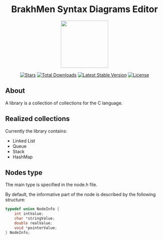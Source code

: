 <h1 align="center">BrakhMen Syntax Diagrams Editor</h1>
<p align="center"><img width=200 src="https://b.kisscc0.com/20180817/vpe/kisscc0-array-data-structure-cube-computer-icons-can-stock-cube-array-5b774ba6dce746.3093911415345448069048.png?raw=true" style="width: 150px;"></p>

<p align="center">
<a href="https://github.com/N1ghtF1re/C-Collections/stargazers"><img src="https://img.shields.io/github/stars/N1ghtF1re/C-Collections.svg" alt="Stars"></a>
<a href="https://github.com/N1ghtF1re/C-Collections/releases"><img src="https://img.shields.io/badge/downloads-4-brightgreen.svg" alt="Total Downloads"></a>
<a href="https://github.com/N1ghtF1re/C-Collections/releases"><img src="https://img.shields.io/github/tag/N1ghtF1re/C-Collections.svg" alt="Latest Stable Version"></a>
<a href="https://github.com/N1ghtF1re/C-Collectionsr/blob/master/LICENSE"><img src="https://img.shields.io/github/license/N1ghtF1re/C-Collections.svg" alt="License"></a>
</p>
 

## About
A library is a collection of collections for the C language.

## Realized collections
Currently the library contains:
+ Linked List
+ Queue
+ Stack
+ HashMap

## Nodes type
The main type is specified in the node.h file.

By default, the informative part of the node is described by the following structure:

```C
typedef union NodeInfo {
    int intValue;
    char *stringValue;
    double realValue;
    void *pointerValue;
} NodeInfo;
```
